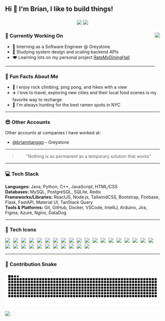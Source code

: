 <h2 align="left">Hi 👋 I'm Brian, I like to build things!</h2>

###

<div align="center">
  <img src="https://streak-stats.demolab.com/?user=brianntangg&theme=tokyonight&hide_border=false" height="150" />
  <img src="https://github-readme-stats.vercel.app/api/top-langs?username=brianntangg&locale=en&hide_title=false&layout=compact&card_width=320&langs_count=5&theme=tokyonight&hide_border=false" height="150" />
</div>

###

<img align="right" height="150" src="https://gifdb.com/images/thumbnail/capoo-cat-typing-on-desk-gh8k0cjf5hq4vy2p.gif" />

### 🔭 Currently Working On
- 🚀 Interning as a Software Engineer @ Greystone  
- 🧠 Studying system design and scaling backend APIs  
- 🍽️ Learning lots on my personal project [RateMyDiningHall](#)

---

### 🎯 Fun Facts About Me
- 🧗 I enjoy rock climbing, ping pong, and hikes with a view  
- ✈️ I love to travel, exploring new cities and their local food scenes is my favorite way to recharge  
- 🍜 I'm always hunting for the best ramen spots in NYC

---

### 😎 Other Accounts
Other accounts at companies I have worked at:
- [@brianntanggg](https://github.com/brianntanggg) – Greystone

---

<blockquote align="center">
  "Nothing is as permanent as a temporary solution that works"
</blockquote>

---

### 💻 Tech Stack

**Languages:** Java, Python, C++, JavaScript, HTML/CSS  
**Databases:** MySQL, PostgreSQL, SQLite, Redis  
**Frameworks/Libraries:** ReactJS, Node.js, TailwindCSS, Bootstrap, Firebase, Flask, FastAPI, Material UI, TanStack Query  
**Tools & Platforms:** Git, GitHub, Docker, VSCode, IntelliJ, Arduino, Jira, Figma, Azure, Nginx, DataDog

---

### 🧩 Tech Icons

<div>
  <img src="https://cdn.jsdelivr.net/gh/devicons/devicon/icons/java/java-original.svg" style="height:20px; margin-right:6px;" />
  <img src="https://cdn.jsdelivr.net/gh/devicons/devicon/icons/python/python-original.svg" style="height:20px; margin-right:6px;" />
  <img src="https://cdn.jsdelivr.net/gh/devicons/devicon/icons/cplusplus/cplusplus-original.svg" style="height:20px; margin-right:6px;" />
  <img src="https://cdn.jsdelivr.net/gh/devicons/devicon/icons/javascript/javascript-original.svg" style="height:20px; margin-right:6px;" />
  <img src="https://cdn.jsdelivr.net/gh/devicons/devicon/icons/html5/html5-original.svg" style="height:20px; margin-right:6px;" />
  <img src="https://cdn.jsdelivr.net/gh/devicons/devicon/icons/css3/css3-original.svg" style="height:20px; margin-right:6px;" />
  <img src="https://cdn.jsdelivr.net/gh/devicons/devicon/icons/mysql/mysql-original.svg" style="height:20px; margin-right:6px;" />
  <img src="https://cdn.jsdelivr.net/gh/devicons/devicon/icons/postgresql/postgresql-original.svg" style="height:20px; margin-right:6px;" />
  <img src="https://cdn.jsdelivr.net/gh/devicons/devicon/icons/sqlite/sqlite-original.svg" style="height:20px; margin-right:6px;" />
  <img src="https://cdn.jsdelivr.net/gh/devicons/devicon/icons/redis/redis-original.svg" style="height:20px; margin-right:6px;" />
  <img src="https://cdn.jsdelivr.net/gh/devicons/devicon/icons/react/react-original.svg" style="height:20px; margin-right:6px;" />
  <img src="https://cdn.jsdelivr.net/gh/devicons/devicon/icons/nodejs/nodejs-original.svg" style="height:20px; margin-right:6px;" />
  <img src="https://icon.icepanel.io/Technology/svg/Tailwind-CSS.svg" style="height:20px; margin-right:6px;" />
  <img src="https://cdn.jsdelivr.net/gh/devicons/devicon/icons/bootstrap/bootstrap-original.svg" style="height:20px; margin-right:6px;" />
  <img src="https://cdn.jsdelivr.net/gh/devicons/devicon/icons/firebase/firebase-plain.svg" style="height:20px; margin-right:6px;" />
  <img src="https://cdn.jsdelivr.net/gh/devicons/devicon/icons/flask/flask-original.svg" style="height:20px; margin-right:6px;" />
  <img src="https://cdn.jsdelivr.net/gh/devicons/devicon/icons/fastapi/fastapi-original.svg" style="height:20px; margin-right:6px;" />
  <img src="https://mui.com/static/logo.png" style="height:20px; margin-right:6px;" />
  <img src="https://cdn.brandfetch.io/idWcj3JjN7/w/400/h/400/theme/dark/icon.jpeg?c=1dxbfHSJFAPEGdCLU4o5B" style="height:20px; margin-right:6px;" />
  <img src="https://cdn.jsdelivr.net/gh/devicons/devicon/icons/git/git-original.svg" style="height:20px; margin-right:6px;" />
  <img src="https://cdn.jsdelivr.net/gh/devicons/devicon/icons/github/github-original.svg" style="height:20px; margin-right:6px;" />
  <img src="https://cdn.jsdelivr.net/gh/devicons/devicon/icons/docker/docker-original.svg" style="height:20px; margin-right:6px;" />
  <img src="https://cdn.jsdelivr.net/gh/devicons/devicon/icons/vscode/vscode-original.svg" style="height:20px; margin-right:6px;" />
  <img src="https://cdn.jsdelivr.net/gh/devicons/devicon/icons/intellij/intellij-original.svg" style="height:20px; margin-right:6px;" />
  <img src="https://cdn.jsdelivr.net/gh/devicons/devicon/icons/arduino/arduino-original.svg" style="height:20px; margin-right:6px;" />
  <img src="https://cdn.jsdelivr.net/gh/devicons/devicon/icons/jira/jira-original.svg" style="height:20px; margin-right:6px;" />
  <img src="https://cdn.jsdelivr.net/gh/devicons/devicon/icons/figma/figma-original.svg" style="height:20px; margin-right:6px;" />
  <img src="https://cdn.jsdelivr.net/gh/devicons/devicon/icons/azure/azure-original.svg" style="height:20px; margin-right:6px;" />
  <img src="https://cdn.jsdelivr.net/gh/devicons/devicon/icons/nginx/nginx-original.svg" style="height:20px; margin-right:6px;" />
  <img src="https://raw.githubusercontent.com/gilbarbara/logos/main/logos/datadog.svg" style="height:20px; margin-right:6px;" />
</div>

---

### 🐍 Contribution Snake

![snake gif](https://github.com/brianntangg/brianntangg/blob/output/github-contribution-grid-snake.svg)

<div align="left">
  <a href="https://www.linkedin.com/in/brian-tang05" target="_blank">
    <img src="https://img.shields.io/badge/LinkedIn-%230077B5.svg?style=for-the-badge&logo=linkedin&logoColor=white" height="45" />
  </a>
</div>
